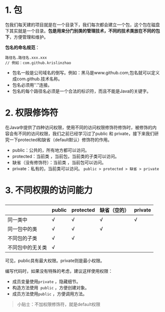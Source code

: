 # 1. 包

包我们每天建的项目就是在一个目录下，我们每次都会建立一个包，这个包在磁盘下其实就是一个目录。**包是用来分门别类的管理技术，不同的技术类放在不同的包下**，方便管理和维护。

**包名的命名规范**：

```
路径名.路径名.xxx.xxx
// 例如：com.github.krislinzhao
```

- 包名一般是公司域名的倒写。例如：黑马是www.github.com,包名就可以定义成com.github.技术名称。
- 包名必须用''."连接。
- 包名的每个路径名必须是一个合法的标识符，而且不能是Java的关键字。

# 2. 权限修饰符

在Java中提供了四种访问权限，使用不同的访问权限修饰符修饰时，被修饰的内容会有不同的访问权限，我们之前已经学习过了public 和 private，接下来我们研究一下protected和缺省（default默认）修饰符的作用。

- public：公共的，所有地方都可以访问。
- protected：当前类 ，当前包，当前类的子类可以访问。
- 缺省（没有修饰符）：当前类 ，当前包可以访问。
- private：私有的，当前类可以访问。
  `public > protected > 缺省 > private`

# 3. 不同权限的访问能力

## 

|                  | public | protected | 缺省（空的） | private |
| ---------------- | ------ | --------- | ------------ | ------- |
| 同一类中         | √      | √         | √            | √       |
| 同一包中的类     | √      | √         | √            |         |
| 不同包的子类     | √      | √         |              |         |
| 不同包中的无关类 | √      |           |              |         |

可见，public具有最大权限。private则是最小权限。

编写代码时，如果没有特殊的考虑，建议这样使用权限：

- 成员变量使用`private` ，隐藏细节。
- 构造方法使用` public` ，方便创建对象。
- 成员方法使用`public` ，方便调用方法。

> 小贴士：不加权限修饰符，就是default权限